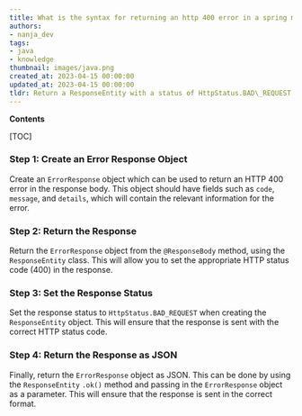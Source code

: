 ```yaml
---
title: What is the syntax for returning an http 400 error in a spring mvc @responsebody method that returns a string?
authors:
- nanja_dev
tags:
- java
- knowledge
thumbnail: images/java.png
created_at: 2023-04-15 00:00:00
updated_at: 2023-04-15 00:00:00
tldr: Return a ResponseEntity with a status of HttpStatus.BAD\_REQUEST and a body containing the desired error message.
---
```


**Contents**

[TOC]

### Step 1: Create an Error Response Object

Create an `ErrorResponse` object which can be used to return an HTTP 400 error in the response body. This object should have fields such as `code`, `message`, and `details`, which will contain the relevant information for the error.

### Step 2: Return the Response

Return the `ErrorResponse` object from the `@ResponseBody` method, using the `ResponseEntity` class. This will allow you to set the appropriate HTTP status code (400) in the response.

### Step 3: Set the Response Status

Set the response status to `HttpStatus.BAD_REQUEST` when creating the `ResponseEntity` object. This will ensure that the response is sent with the correct HTTP status code.

### Step 4: Return the Response as JSON

Finally, return the `ErrorResponse` object as JSON. This can be done by using the `ResponseEntity` `.ok()` method and passing in the `ErrorResponse` object as a parameter. This will ensure that the response is sent in the correct format.
